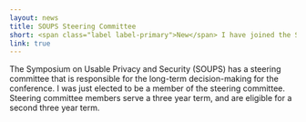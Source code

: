 ```yaml
---
layout: news
title: SOUPS Steering Committee
short: <span class="label label-primary">New</span> I have joined the Steering Committee for the SOUPS conference.
link: true
---
```


The Symposium on Usable Privacy and Security (SOUPS) has a steering committee
that is responsible for the long-term decision-making for the conference.  I
was just elected to be a member of the steering committee. Steering committee
members serve a three year term, and are eligible for a second three year term.

